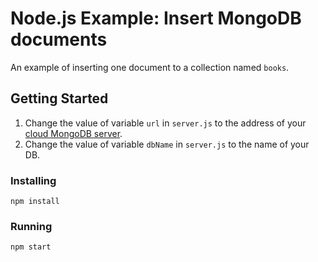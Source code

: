 # Node.js Example: Insert MongoDB documents
An example of inserting one document to a collection named `books`.
## Getting Started
1. Change the value of variable `url` in `server.js` to the address of your [cloud MongoDB server](http://clould.mongodb.com).
2. Change the value of variable `dbName` in `server.js` to the name of your DB.

### Installing
```
npm install
```
### Running
```
npm start
```
